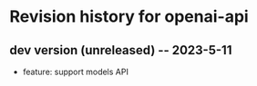 # Revision history for openai-api

## dev version (unreleased) -- 2023-5-11
* feature: support models API